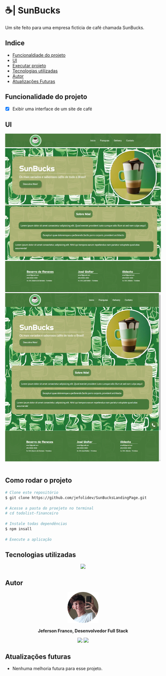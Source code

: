 # ☕| SunBucks

 <p> Um site feito para uma empresa fictícia de café chamada SunBucks. </b></p>

## Indice
- [Funcionaldiade do projeto](#Funcionalidade-do-projeto)
- [UI](#UI)
- [Executar projeto](#Como-rodar)
- [Tecnologias utilizadas](#Tecnologias-utilizadas)
- [Autor](#Autor)
- [Atualizações Futuras](#Atualizações-futuras)

## Funcionalidade do projeto

- [x] Exibir uma interface de um site de café

## UI
<div align = "center">
    <img src = './assets/header.png' alt = 'NavBar do site'>
    <img src = './assets/body.png' alt = 'Interface Principal'>
    <img src = './assets/aboutus.png' alt = 'Sobre Nós'>
    <img src = './assets/footer.png' alt = 'Footer'>
    <img src = './assets/fullpage.png' alt = 'Página inteira'>
</div>

<br>

## Como rodar o projeto

```bash
# Clone este repositório
$ git clone https://github.com/jefolidev/SunBucksLandingPage.git

# Acesse a pasta do proejeto no terminal
# cd todolist-financeiro

# Instale todas dependências
$ npm insall

# Execute a aplicação
```

## Tecnologias utilizadas 
<div align = center>
<img src = "https://skillicons.dev/icons?i=html,css,js">
</div>

## Autor
<div align = center>
 <img src = "./assets/fotominhacircle.png" style = "width: 100px;">
 <p> <b> Jeferson Franco, Desenvolvedor Full Stack </b> </p> 
 <a style = "text-decoration: none;" href = "https://github.com/jefolidev"> <img src = "https://skillicons.dev/icons?i=linkedin" style = "width: 20px;"> </a>
 <a style = "text-decoration: none;" href = "https://www.linkedin.com/in/jeferson-franco-1349062b0/"> <img src = "https://skillicons.dev/icons?i=github&theme=light" style = "width: 20px;"> </a>
</div>


## Atualizações futuras
- Nenhuma melhoria futura para esse projeto.

